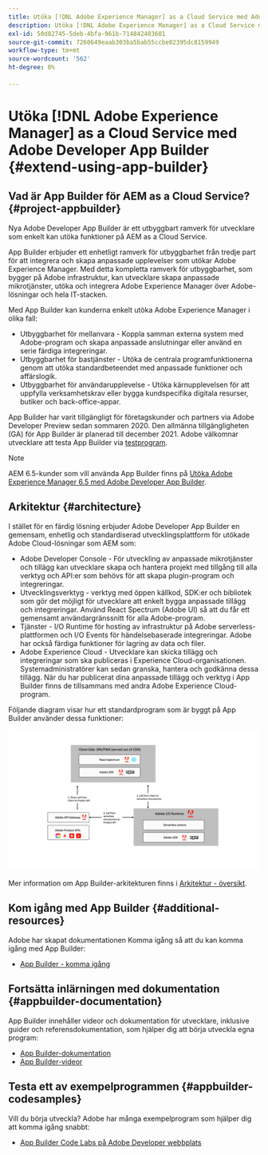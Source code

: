 ```yaml
---
title: Utöka [!DNL Adobe Experience Manager] as a Cloud Service med Adobe Developer App Builder.
description: Utöka [!DNL Adobe Experience Manager] as a Cloud Service med Adobe Developer App Builder.
exl-id: 50d82745-5deb-4bfa-961b-714842403601
source-git-commit: 7260649eaab303ba5bab55ccbe02395dc8159949
workflow-type: tm+mt
source-wordcount: '562'
ht-degree: 0%

---
```


# Utöka [!DNL Adobe Experience Manager] as a Cloud Service med Adobe Developer App Builder {#extend-using-app-builder}

## Vad är App Builder för AEM as a Cloud Service? {#project-appbuilder}

Nya Adobe Developer App Builder är ett utbyggbart ramverk för utvecklare som enkelt kan utöka funktioner på AEM as a Cloud Service.

App Builder erbjuder ett enhetligt ramverk för utbyggbarhet från tredje part för att integrera och skapa anpassade upplevelser som utökar Adobe Experience Manager. Med detta kompletta ramverk för utbyggbarhet, som bygger på Adobe infrastruktur, kan utvecklare skapa anpassade mikrotjänster, utöka och integrera Adobe Experience Manager över Adobe-lösningar och hela IT-stacken.

Med App Builder kan kunderna enkelt utöka Adobe Experience Manager i olika fall:

* Utbyggbarhet för mellanvara - Koppla samman externa system med Adobe-program och skapa anpassade anslutningar eller använd en serie färdiga integreringar.
* Utbyggbarhet för bastjänster - Utöka de centrala programfunktionerna genom att utöka standardbeteendet med anpassade funktioner och affärslogik.
* Utbyggbarhet för användarupplevelse - Utöka kärnupplevelsen för att uppfylla verksamhetskrav eller bygga kundspecifika digitala resurser, butiker och back-office-appar.

App Builder har varit tillgängligt för företagskunder och partners via Adobe Developer Preview sedan sommaren 2020. Den allmänna tillgängligheten (GA) för App Builder är planerad till december 2021. Adobe välkomnar utvecklare att testa App Builder via [testprogram](https://developer.adobe.com/app-builder/trial/).

>[!NOTE]
>
> AEM 6.5-kunder som vill använda App Builder finns på [Utöka Adobe Experience Manager 6.5 med Adobe Developer App Builder](https://experienceleague.adobe.com/docs/experience-manager-65/developing/extending-aem/app-builder.html).

## Arkitektur {#architecture}

I stället för en färdig lösning erbjuder Adobe Developer App Builder en gemensam, enhetlig och standardiserad utvecklingsplattform för utökade Adobe Cloud-lösningar som AEM som:

* Adobe Developer Console - För utveckling av anpassade mikrotjänster och tillägg kan utvecklare skapa och hantera projekt med tillgång till alla verktyg och API:er som behövs för att skapa plugin-program och integreringar.
* Utvecklingsverktyg - verktyg med öppen källkod, SDK:er och bibliotek som gör det möjligt för utvecklare att enkelt bygga anpassade tillägg och integreringar. Använd React Spectrum (Adobe UI) så att du får ett gemensamt användargränssnitt för alla Adobe-program.
* Tjänster - I/O Runtime för hosting av infrastruktur på Adobe serverless-plattformen och I/O Events för händelsebaserade integreringar. Adobe har också färdiga funktioner för lagring av data och filer.
* Adobe Experience Cloud - Utvecklare kan skicka tillägg och integreringar som ska publiceras i Experience Cloud-organisationen. Systemadministratörer kan sedan granska, hantera och godkänna dessa tillägg. När du har publicerat dina anpassade tillägg och verktyg i App Builder finns de tillsammans med andra Adobe Experience Cloud-program.

Följande diagram visar hur ett standardprogram som är byggt på App Builder använder dessa funktioner:

![Arkitektur](/help/implementing/developing/extending/assets/appbuilder-architecture.jpg)

Mer information om App Builder-arkitekturen finns i [Arkitektur - översikt](https://developer.adobe.com/app-builder/docs/guides/).

## Kom igång med App Builder {#additional-resources}

Adobe har skapat dokumentationen Komma igång så att du kan komma igång med App Builder:

* [App Builder - komma igång](https://developer.adobe.com/app-builder/docs/getting_started/)

## Fortsätta inlärningen med dokumentation {#appbuilder-documentation}

App Builder innehåller videor och dokumentation för utvecklare, inklusive guider och referensdokumentation, som hjälper dig att börja utveckla egna program:

* [App Builder-dokumentation](https://developer.adobe.com/app-builder/docs/overview/)
* [App Builder-videor](https://www.youtube.com/playlist?list=PLcVEYUqU7VRfDij-Jbjyw8S8EzW073F_o)

## Testa ett av exempelprogrammen {#appbuilder-codesamples}

Vill du börja utveckla? Adobe har många exempelprogram som hjälper dig att komma igång snabbt:

* [App Builder Code Labs på Adobe Developer webbplats](https://developer.adobe.com/app-builder/docs/resources/)